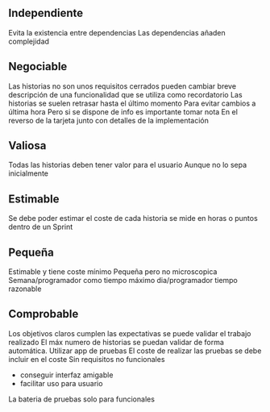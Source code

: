 ## Independiente
Evita la existencia entre dependencias 
Las dependencias añaden complejidad
## Negociable

Las historias no son unos requisitos cerrados 
pueden cambiar
breve descripción de una funcionalidad que se utiliza como recordatorio
Las historias se suelen retrasar hasta el último momento
Para evitar cambios a última hora
Pero si se dispone de info es importante tomar nota
En el reverso de la tarjeta junto con detalles de la implementación
## Valiosa

Todas las historias deben tener valor para el usuario 
Aunque no lo sepa inicialmente

## Estimable

Se debe poder estimar el coste de cada historia
se mide en horas o puntos dentro de un Sprint

## Pequeña

Estimable y tiene coste mínimo 
Pequeña pero no microscopica
Semana/programador como tiempo máximo
dia/programador tiempo razonable

## Comprobable

Los objetivos claros 
cumplen las expectativas
se puede validar el trabajo realizado
El máx numero de historias se puedan validar de forma automática. 
Utilizar app de pruebas
El coste de realizar las pruebas se debe incluir en el coste
Sin requisitos no funcionales
- conseguir interfaz amigable
- facilitar uso para usuario 

La bateria de pruebas solo para funcionales

